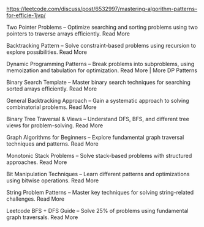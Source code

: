 https://leetcode.com/discuss/post/6532997/mastering-algorithm-patterns-for-efficie-1jvp/

Two Pointer Problems – Optimize searching and sorting problems using two pointers to traverse arrays efficiently. Read More

Backtracking Pattern – Solve constraint-based problems using recursion to explore possibilities. Read More

Dynamic Programming Patterns – Break problems into subproblems, using memoization and tabulation for optimization. Read More | More DP Patterns

Binary Search Template – Master binary search techniques for searching sorted arrays efficiently. Read More

General Backtracking Approach – Gain a systematic approach to solving combinatorial problems. Read More

Binary Tree Traversal & Views – Understand DFS, BFS, and different tree views for problem-solving. Read More

Graph Algorithms for Beginners – Explore fundamental graph traversal techniques and patterns. Read More

Monotonic Stack Problems – Solve stack-based problems with structured approaches. Read More

Bit Manipulation Techniques – Learn different patterns and optimizations using bitwise operations. Read More

String Problem Patterns – Master key techniques for solving string-related challenges. Read More

Leetcode BFS + DFS Guide – Solve 25% of problems using fundamental graph traversals. Read More
